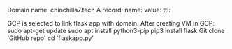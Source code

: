Domain name: chinchilla7.tech
A record: 
name:
value: 
ttl:

GCP is selected to link flask app with domain.
After creating VM in GCP:
sudo apt-get update
sudo apt install python3-pip
pip3 install flask
Git clone 'GitHub repo'
cd 'flaskapp.py'
